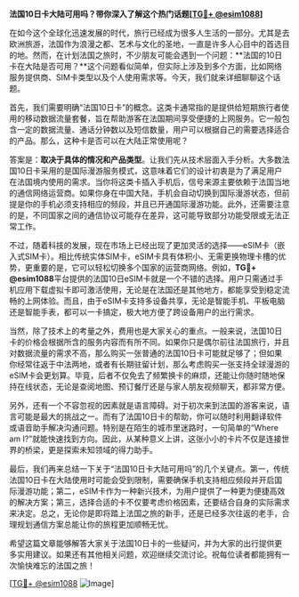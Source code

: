 **法国10日卡大陆可用吗？带你深入了解这个热门话题[[TG💪+ @esim1088](https://t.me/s/esim1088)]**

在如今这个全球化迅速发展的时代，旅行已经成为很多人生活的一部分。尤其是去欧洲旅游，法国作为浪漫之都、艺术与文化的圣地，一直是许多人心目中的首选目的地。然而，在计划法国之旅时，不少朋友可能会遇到一个问题：**法国的10日卡在大陆是否可用？**这个问题看似简单，但实际上涉及到多个方面，比如网络服务提供商、SIM卡类型以及个人使用需求等。今天，我们就来详细聊聊这个话题。

首先，我们需要明确“法国10日卡”的概念。这类卡通常指的是提供给短期旅行者使用的移动数据流量套餐，旨在帮助游客在法国期间享受便捷的上网服务。它一般包含一定的数据流量、通话分钟数以及短信数量，用户可以根据自己的需要选择适合的产品。那么，这种卡是否可以在大陆正常使用呢？

答案是：**取决于具体的情况和产品类型**。让我们先从技术层面入手分析。大多数法国10日卡采用的是国际漫游服务模式，这意味着它们的设计初衷是为了满足用户在法国境内使用的需求。当你将这类卡插入手机后，信号来源主要依赖于法国当地的通信网络运营商。如果你身在中国大陆，手机会自动切换到国际漫游状态，但前提是你的手机必须支持相应的频段，并且已开通国际漫游功能。此外，还需要注意的是，不同国家之间的通信协议可能存在差异，这可能导致部分功能受限或无法正常工作。

不过，随着科技的发展，现在市场上已经出现了更加灵活的选择——eSIM卡（嵌入式SIM卡）。相比传统实体SIM卡，eSIM卡具有体积小、无需更换物理卡槽的优势，更重要的是，它可以轻松切换多个国家的运营商网络。例如，**TG💪+ @esim1088**平台提供的法国10日eSIM卡就是一个不错的选择。用户只需通过手机应用下载虚拟卡即可激活使用，无论是在法国还是其他地方，都能享受到稳定流畅的上网体验。而且，由于eSIM卡支持多设备共享，无论是智能手机、平板电脑还是智能手表，都可以一卡搞定，极大地方便了跨设备用户的出行需求。

当然，除了技术上的考量之外，费用也是大家关心的重点。一般来说，法国10日卡的价格会根据所含的服务内容而有所不同。如果你只是偶尔前往法国旅行，并且对数据流量的需求不高，那么购买一张普通的法国10日卡可能就足够了；但如果你经常往返于中法两地，或者有长期驻留计划，那么考虑购买一张支持全球漫游的eSIM卡会更划算。毕竟，后者不仅免去了频繁换卡的麻烦，还能让你随时随地保持在线状态，无论是查阅地图、预订餐厅还是与家人朋友视频聊天，都非常方便。

另外，还有一个不容忽视的因素就是语言障碍。对于初次来到法国的游客来说，语言可能是最大的挑战之一。而有了法国10日卡的帮助，你可以随时利用翻译软件或语音助手解决沟通问题。特别是在陌生的城市里迷路时，一句简单的“Where am I?”就能快速找到方向。因此，从某种意义上讲，这张小小的卡片不仅是连接世界的桥梁，更是探索未知领域的得力助手。

最后，我们再来总结一下关于“法国10日卡大陆可用吗”的几个关键点。第一，传统法国10日卡在大陆使用时可能会受到限制，需要确保手机支持相应频段并开启国际漫游功能；第二，eSIM卡作为一种新兴技术，为用户提供了一种更为便捷高效的解决方案；第三，选择合适的卡不仅要考虑价格因素，还要结合自身的实际需求来决定。总之，无论你是即将踏上法国之旅的新手，还是已经多次往返的老手，合理规划通信方案总能让你的旅程更加顺畅无忧。

希望这篇文章能够解答大家关于法国10日卡的一些疑问，并为大家的出行提供更多实用建议。如果还有其他相关问题，欢迎继续交流讨论。祝每位读者都能拥有一次愉快难忘的法国之旅！

[[TG💪+ @esim1088](https://t.me/s/esim1088) ![Image](https://i.postimg.cc/4NQfJmqS/Snipaste-2025-05-13-00-14-12.png)]